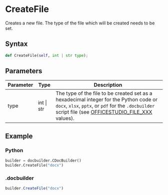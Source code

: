 # CreateFile

Creates a new file. The type of the file which will be created needs to be set.

## Syntax

```py
def CreateFile(self, int | str type);
```

## Parameters

| Parameter | Type       | Description                                                                                                                                                                                                                                        |
| --------- | ---------- | -------------------------------------------------------------------------------------------------------------------------------------------------------------------------------------------------------------------------------------------------- |
| type      | int \| str | The type of the file to be created set as a hexadecimal integer for the Python code or `docx`, `xlsx`, `pptx`, or `pdf` for the `.docbuilder` script file (see [OFFICESTUDIO\_FILE\_XXX](../../../builder-app/overview.md#format-types) values). |

## Example

### Python

``` py
builder = docbuilder.CDocBuilder()
builder.CreateFile("docx")
```

### .docbuilder

``` ts
builder.CreateFile("docx")
```

